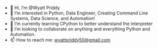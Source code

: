 - 👋 Hi, I’m @Wyatt Priddy
- 👀 I’m interested in Python, Data Engineer, Creating Command Line Systems, Data Science, and Automation!
- 🌱 I’m currently learning CPython to better understand the interpreter
- 💞️ I’m looking to collaborate on anything and everything Python and Automation. 
- 📫 How to reach me: wyattpriddy50@gmail.com


